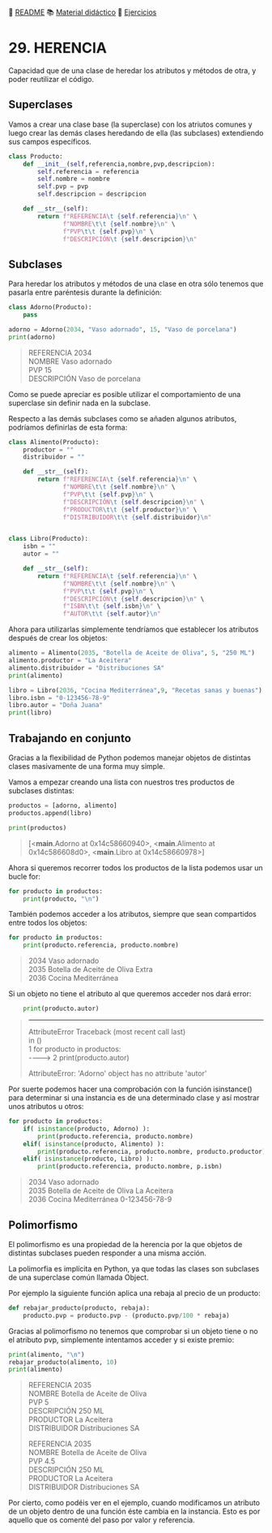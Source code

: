 :page_with_curl: [README](../README.md) :books: [Material didáctico](/documentation/indicedocu.md) :pencil: [Ejercicios](/tests/indicetests.md)

# 29. HERENCIA

Capacidad que de una clase de heredar los atributos y métodos de otra, y poder reutilizar el código.

## Superclases
Vamos a crear una clase base (la superclase) con los atriutos comunes y luego crear las demás clases heredando de ella (las subclases) extendiendo sus campos específicos.
````python
class Producto:
    def __init__(self,referencia,nombre,pvp,descripcion):
        self.referencia = referencia
        self.nombre = nombre
        self.pvp = pvp
        self.descripcion = descripcion

    def __str__(self):
        return f"REFERENCIA\t {self.referencia}\n" \
               f"NOMBRE\t\t {self.nombre}\n" \
               f"PVP\t\t {self.pvp}\n" \
               f"DESCRIPCIÓN\t {self.descripcion}\n"
````

## Subclases
Para heredar los atributos y métodos de una clase en otra sólo tenemos que pasarla entre paréntesis durante la definición:

````python
class Adorno(Producto):
    pass

adorno = Adorno(2034, "Vaso adornado", 15, "Vaso de porcelana")
print(adorno)
````

>REFERENCIA      2034  
NOMBRE          Vaso adornado  
PVP             15  
DESCRIPCIÓN     Vaso de porcelana  

Como se puede apreciar es posible utilizar el comportamiento de una superclase sin definir nada en la subclase.

Respecto a las demás subclases como se añaden algunos atributos, podríamos definirlas de esta forma:

````python
class Alimento(Producto):
    productor = ""
    distribuidor = ""

    def __str__(self):
        return f"REFERENCIA\t {self.referencia}\n" \
               f"NOMBRE\t\t {self.nombre}\n" \
               f"PVP\t\t {self.pvp}\n" \
               f"DESCRIPCIÓN\t {self.descripcion}\n" \
               f"PRODUCTOR\t\t {self.productor}\n" \
               f"DISTRIBUIDOR\t\t {self.distribuidor}\n"


class Libro(Producto):
    isbn = ""
    autor = ""

    def __str__(self):
        return f"REFERENCIA\t {self.referencia}\n" \
               f"NOMBRE\t\t {self.nombre}\n" \
               f"PVP\t\t {self.pvp}\n" \
               f"DESCRIPCIÓN\t {self.descripcion}\n" \
               f"ISBN\t\t {self.isbn}\n" \
               f"AUTOR\t\t {self.autor}\n"
````

Ahora para utilizarlas simplemente tendríamos que establecer los atributos después de crear los objetos:


````python
alimento = Alimento(2035, "Botella de Aceite de Oliva", 5, "250 ML")
alimento.productor = "La Aceitera"
alimento.distribuidor = "Distribuciones SA"
print(alimento)

libro = Libro(2036, "Cocina Mediterránea",9, "Recetas sanas y buenas")
libro.isbn = "0-123456-78-9"
libro.autor = "Doña Juana"
print(libro)
````

## Trabajando en conjunto

Gracias a la flexibilidad de Python podemos manejar objetos de distintas clases masivamente de una forma muy simple.

Vamos a empezar creando una lista con nuestros tres productos de subclases distintas:

````python
productos = [adorno, alimento]
productos.append(libro)

print(productos)
````
> [<__main__.Adorno at 0x14c58660940>,
<__main__.Alimento at 0x14c586608d0>,
<__main__.Libro at 0x14c58660978>]


Ahora si queremos recorrer todos los productos de la lista podemos usar un bucle for:
````python
for producto in productos:
    print(producto, "\n")
````
También podemos acceder a los atributos, siempre que sean compartidos entre todos los objetos:

````python
for producto in productos:
    print(producto.referencia, producto.nombre)
````

>2034 Vaso adornado  
2035 Botella de Aceite de Oliva Extra  
2036 Cocina Mediterránea  

Si un objeto no tiene el atributo al que queremos acceder nos dará error:

````python
    print(producto.autor)
````

>---------------------------------------------------------------------------
>AttributeError                            Traceback (most recent call last)  
<ipython-input-8-36e9baf5c1cc> in <module>()  
    1 for producto in productos:  
----> 2     print(producto.autor)  
>
>AttributeError: 'Adorno' object has no attribute 'autor'

Por suerte podemos hacer una comprobación con la función isinstance() para determinar si una instancia es de una determinado clase y así mostrar unos atributos u otros:

````python
for producto in productos:
    if( isinstance(producto, Adorno) ):
        print(producto.referencia, producto.nombre)
    elif( isinstance(producto, Alimento) ):
        print(producto.referencia, producto.nombre, producto.productor)
    elif( isinstance(producto, Libro) ):
        print(producto.referencia, producto.nombre, p.isbn)   
````
>2034 Vaso adornado  
2035 Botella de Aceite de Oliva La Aceitera  
2036 Cocina Mediterránea 0-123456-78-9  

## Polimorfismo
El polimorfismo es una propiedad de la herencia por la que objetos de distintas subclases pueden responder a una misma acción.

La polimorfia es implícita en Python, ya que todas las clases son subclases de una superclase común llamada Object.

Por ejemplo la siguiente función aplica una rebaja al precio de un producto:

````python
def rebajar_producto(producto, rebaja):
    producto.pvp = producto.pvp - (producto.pvp/100 * rebaja)
````
Gracias al polimorfismo no tenemos que comprobar si un objeto tiene o no el atributo pvp, simplemente intentamos acceder y si existe premio:

````python
print(alimento, "\n")
rebajar_producto(alimento, 10)
print(alimento)
````
>REFERENCIA      2035  
NOMBRE          Botella de Aceite de Oliva  
PVP             5  
DESCRIPCIÓN     250 ML  
PRODUCTOR       La Aceitera  
DISTRIBUIDOR    Distribuciones SA  
>
>REFERENCIA      2035  
NOMBRE          Botella de Aceite de Oliva  
PVP             4.5  
DESCRIPCIÓN     250 ML  
PRODUCTOR       La Aceitera  
DISTRIBUIDOR    Distribuciones SA  

Por cierto, como podéis ver en el ejemplo, cuando modificamos un atributo de un objeto dentro de una función éste cambia en la instancia. Esto es por aquello que os comenté del paso por valor y referencia.